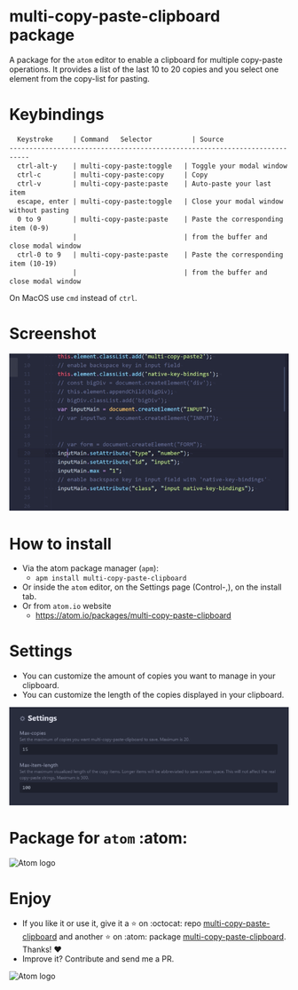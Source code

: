 # multi-copy-paste-clipboard package

A package for the `atom` editor to enable a clipboard for multiple copy-paste operations. It provides a list of the last 10 to 20 copies and you select one element from the copy-list for pasting.

# Keybindings
```
  Keystroke     | Command	Selector          | Source
---------------------------------------------------------------------------
  ctrl-alt-y    | multi-copy-paste:toggle   | Toggle your modal window
  ctrl-c        | multi-copy-paste:copy     | Copy
  ctrl-v        | multi-copy-paste:paste    | Auto-paste your last item
  escape, enter | multi-copy-paste:toggle   | Close your modal window without pasting
  0 to 9        | multi-copy-paste:paste    | Paste the corresponding item (0-9)
                |                           | from the buffer and close modal window
  ctrl-0 to 9   | multi-copy-paste:paste    | Paste the corresponding item (10-19)
                |                           | from the buffer and close modal window
```

On MacOS use `cmd` instead of `ctrl`.

# Screenshot

![A screenshot](screenshot.gif)

# How to install

- Via the atom package manager (`apm`):
  - `apm install multi-copy-paste-clipboard`
- Or inside the `atom` editor, on the Settings page (Control-,), on the install tab.
- Or from `atom.io` website
  - https://atom.io/packages/multi-copy-paste-clipboard

# Settings
- You can customize the amount of copies you want to manage in your clipboard.
- You can customize the length of the copies displayed in your clipboard.


![screenshot-settings](screenshot-settings.png)


# Package for `atom` :atom:

![Atom logo](https://dl2.macupdate.com/images/icons256/53196.png?d=1518722998)

# Enjoy

- If you like it or use it, give it a :star: on :octocat: repo [multi-copy-paste-clipboard](https://github.com/Jonny-exe/multi-copy-paste-clipboard) and another :star: on :atom: package [multi-copy-paste-clipboard](https://atom.io/packages/multi-copy-paste-clipboard). Thanks! :heart:
- Improve it? Contribute and send me a PR.

![Atom logo](https://github.githubassets.com/images/icons/emoji/atom.png)
